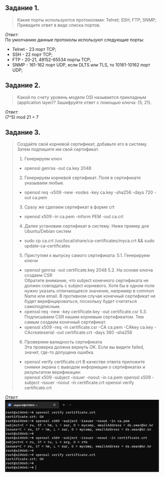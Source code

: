 ## Задание 1.
> Какие порты используются протоколами:
> Telnet;
> SSH;
> FTP;
> SNMP;
> Приведите ответ в виде списка портов.

*Ответ:*  
По умолчанию данные протоколы используют следующие порты:
- Telnet - 23 порт TCP;
- SSH - 22 порт TCP;
- FTP - 20-21, 49152-65534 порты TCP;
- SNMP - 161-162 порт UDP, если DLTS или TLS, то 10161-10162 порт UDP;

## Задание 2.
> Какой по счету уровень модели OSI называется прикладным (application layer)?
> Зашифруйте ответ с помощью ключа: {5, 21}.

*Ответ:*  
(7^5) mod 21 = 7

## Задание 3.
> Создайте свой корневой сертификат, добавьте его в систему.
> Затем подпишите им свой сертификат.
> 1. Генерируем ключ  
> - openssl genrsa -out ca.key 2048
> 2. Генерируем корневой сертификат. Поля в сертификате указываем любые.  
> - openssl req -x509 -new -nodes -key ca.key -sha256 -days 720 -out ca.pem
> 3. Сразу же сделаем сертификат в форме crt  
> - openssl x509 -in ca.pem -inform PEM -out ca.crt
> 4. Далее установим сертификат в систему. Ниже пример для Ubuntu/Debian систем  
> - sudo cp ca.crt /usr/local/share/ca-certificates/myca.crt && sudo update-ca-certificates
> 5. Приступим к выпуску самого сертификата:
> 5.1. Генерируем ключи  
> - openssl genrsa -out certificate.key 2048
> 5.2. На основе ключа создаем CSR  
> Обратите внимание, что subject конечного сертификата не должен совпадать с subject корневого. Хотя бы в одном поле нужно указать отличающееся значение, например в common Name или email. В противном случае конечный сертификат не будет верифицироваться, поскольку будет считаться самоподписным.  
> - openssl req -new -key certificate.key -out certificate.csr
> 5.3. Подписываем CSR нашим корневым сертификатом. Тем самым создаем конечный сертификат.  
> - openssl x509 -req -in certificate.csr -CA ca.pem -CAkey ca.key -CAcreateserial -out certificate.crt -days 360 -sha256
> 6. Проверяем валидность сертификата  
> Эта проверка должна вернуть OK. Если вы видите failed, значит, где-то допущена ошибка.
> - openssl verify certificate.crt
> В качестве ответа приложите снимки экрана с выводом информации о сертификатах и результатом верификации:  
> openssl x509 -subject -issuer -noout -in ca.pem
> openssl x509 -subject -issuer -noout -in certificate.crt
> openssl verify certificate.crt

*Ответ:*  
![](_attachments/04.07-3-1.png)
